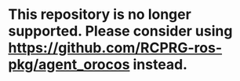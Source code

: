 This repository is no longer supported. Please consider using https://github.com/RCPRG-ros-pkg/agent_orocos instead.
======================
